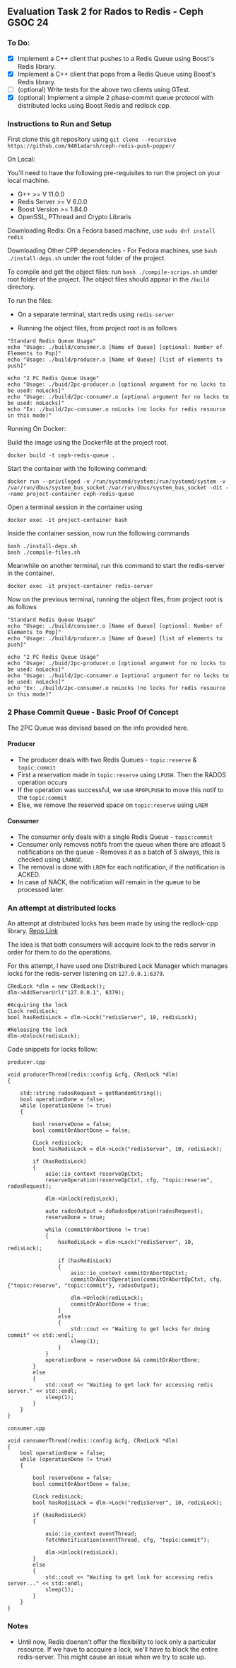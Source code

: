 ## Evaluation Task 2 for Rados to Redis - Ceph GSOC 24

### To Do:
- [x] Implement a C++ client that pushes to a Redis Queue using Boost's Redis library.
- [x] Implement a C++ client that pops from a Redis Queue using Boost's Redis library.
- [ ] (optional) Write tests for the above two clients using GTest.
- [x] (optional) Implement a simple 2 phase-commit queue protocol with distributed locks using Boost Redis and redlock cpp.

### Instructions to Run and Setup

First clone this git repository using `git clone --recursive https://github.com/9401adarsh/ceph-redis-push-popper/`

On Local: 

You'll need to have the following pre-requisites to run the project on your local machine. 

- G++ >= V 11.0.0
- Redis Server >= V 6.0.0
- Boost Version >= 1.84.0
- OpenSSL, PThread and Crypto Libraris

Downloading Redis: On a Fedora based machine, use `sudo dnf install redis`

Downloading Other CPP dependencies - For Fedora machines, use `bash ./install-deps.sh` under the root folder of the project. 

To compile and get the object files: run `bash ./compile-scrips.sh` under root folder of the project. The object files should appear in the `/build` directory.

To run the files: 

- On a separate terminal, start redis using `redis-server`

- Running the object files, from project root is as follows

```
"Standard Redis Queue Usage"
echo "Usage: ./build/conusmer.o [Name of Queue] [optional: Number of Elements to Pop]"
echo "Usage: ./build/producer.o [Name of Queue] [list of elements to push]"

echo "2 PC Redis Queue Usage"
echo "Usage: ./buid/2pc-producer.o [optional argument for no locks to be used: noLocks]" 
echo "Usage: ./build/2pc-consumer.o [optional argument for no locks to be used: noLocks]"
echo "Ex: ./build/2pc-consumer.o noLocks (no locks for redis resource in this mode)" 

```

Running On Docker: 

Build the image using the Dockerfile at the project root. 

`docker build -t ceph-redis-queue .`

Start the container with the following command: 

`docker run --privileged -v /run/systemd/system:/run/systemd/system -v /var/run/dbus/system_bus_socket:/var/run/dbus/system_bus_socket -dit --name project-container ceph-redis-queue`

Open a terminal session in the container using

```
docker exec -it project-container bash
```

Inside the container session, now run the following commands

```
bash ./install-deps.sh
bash ./compile-files.sh
```
Meanwhile on another terminal, run this command to start the redis-server in the container.

```
docker exec -it project-container redis-server
```

Now on the previous terminal, running the object files, from project root is as follows

```
"Standard Redis Queue Usage"
echo "Usage: ./build/conusmer.o [Name of Queue] [optional: Number of Elements to Pop]"
echo "Usage: ./build/producer.o [Name of Queue] [list of elements to push]"

echo "2 PC Redis Queue Usage"
echo "Usage: ./buid/2pc-producer.o [optional argument for no locks to be used: noLocks]" 
echo "Usage: ./build/2pc-consumer.o [optional argument for no locks to be used: noLocks]"
echo "Ex: ./build/2pc-consumer.o noLocks (no locks for redis resource in this mode)" 
```

### 2 Phase Commit Queue - Basic Proof Of Concept

The 2PC Queue was devised based on the info provided here. 

#### Producer
- The producer deals with two Redis Queues - `topic:reserve` & `topic:commit`
- First a reservation made in `topic:reserve` using `LPUSH`. Then the RADOS operation    occurs
- If the operation was successful, we use `RPOPLPUSH` to move this notif to the `topic:commit`
- Else, we remove the reserved space on `topic:reserve` using `LREM`

#### Consumer
- The consumer only deals with a single Redis Queue - `topic:commit`
- Consumer only removes notifs from the queue when there are atleast 5 notifications on the queue - Removes it as a batch of 5 always, this is checked using `LRANGE`.
- The removal is done with `LREM` for each notification, if the notification is ACKED. 
- In case of NACK, the notification will remain in the queue to be processed later.

### An attempt at distributed locks

An attempt at distributed locks has been made by using the redlock-cpp library. [Repo Link](https://github.com/jacket-code/redlock-cpp)

The idea is that both consumers will accquire lock to the redis server in order for them to do the operations. 

For this attempt, I have used one Distribured Lock Manager which manages locks for the redis-server listening on `127.0.0.1:6379`. 

```
CRedLock *dlm = new CRedLock();
dlm->AddServerUrl("127.0.0.1", 6379);

#Acquiring the lock
CLock redisLock;
bool hasRedisLock = dlm->Lock("redisServer", 10, redisLock);

#Releasing the lock
dlm->Unlock(redisLock);
```

Code snippets for locks follow: 

`producer.cpp`

```
void producerThread(redis::config &cfg, CRedLock *dlm)
{

    std::string radosRequest = getRandomString();
    bool operationDone = false;
    while (operationDone != true)
    {

        bool reserveDone = false;
        bool commitOrAbortDone = false;

        CLock redisLock;
        bool hasRedisLock = dlm->Lock("redisServer", 10, redisLock);

        if (hasRedisLock)
        {
            asio::io_context reserveOpCtxt;
            reserveOperation(reserveOpCtxt, cfg, "topic:reserve", radosRequest);

            dlm->Unlock(redisLock);

            auto radosOutput = doRadosOperation(radosRequest);
            reserveDone = true;

            while (commitOrAbortDone != true)
            {
                hasRedisLock = dlm->Lock("redisServer", 10, redisLock);

                if (hasRedisLock)
                {
                    asio::io_context commitOrAbortOpCtxt;
                    commitOrAbortOperation(commitOrAbortOpCtxt, cfg, {"topic:reserve", "topic:commit"}, radosOutput);

                    dlm->Unlock(redisLock);
                    commitOrAbortDone = true;
                }
                else
                {
                    std::cout << "Waiting to get locks for doing commit" << std::endl;
                    sleep(1);
                }
            }
            operationDone = reserveDone && commitOrAbortDone;
        }
        else
        {
            std::cout << "Waiting to get lock for accessing redis server." << std::endl;
            sleep(1);
        }
    }
}

```
`consumer.cpp`

```
void consumerThread(redis::config &cfg, CRedLock *dlm)
{
    bool operationDone = false;
    while (operationDone != true)
    {

        bool reserveDone = false;
        bool commitOrAbortDone = false;

        CLock redisLock;
        bool hasRedisLock = dlm->Lock("redisServer", 10, redisLock);

        if (hasRedisLock)
        {

            asio::io_context eventThread;
            fetchNotification(eventThread, cfg, "topic:commit");

            dlm->Unlock(redisLock);
        }
        else
        {
            std::cout << "Waiting to get lock for accessing redis server..." << std::endl;
            sleep(1);
        }
    }
}
```

### Notes

- Until now, Redis doensn't offer the flexibility to lock only a particular resource. If we have to accquire a lock, we'll have to block the entire redis-server. This might cause an issue when we try to scale up. 
